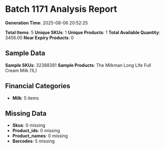 # Batch 1171 Analysis Report

**Generation Time**: 2025-08-06 20:52:25

**Total Items**: 5
**Unique SKUs**: 1
**Unique Products**: 1
**Total Available Quantity**: 3456.00
**Near Expiry Products**: 0

## Sample Data
**Sample SKUs**: 32388381
**Sample Products**: The Milkman Long Life Full Cream Milk (1L)

## Financial Categories
- **Milk**: 5 items

## Missing Data
- **Skus**: 0 missing
- **Product_ids**: 0 missing
- **Product_names**: 0 missing
- **Barcodes**: 5 missing
